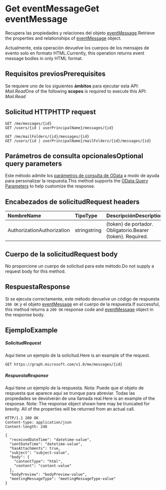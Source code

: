 # <a name="get-eventmessage"></a><span data-ttu-id="c5c8c-101">Get eventMessage</span><span class="sxs-lookup"><span data-stu-id="c5c8c-101">Get eventMessage</span></span>

<span data-ttu-id="c5c8c-102">Recupera las propiedades y relaciones del objeto [eventMessage](../resources/eventmessage.md).</span><span class="sxs-lookup"><span data-stu-id="c5c8c-102">Retrieve the properties and relationships of [eventMessage](../resources/eventmessage.md) object.</span></span>

<span data-ttu-id="c5c8c-103">Actualmente, esta operación devuelve los cuerpos de los mensajes de evento solo en formato HTML.</span><span class="sxs-lookup"><span data-stu-id="c5c8c-103">Currently, this operation returns event message bodies in only HTML format.</span></span>

## <a name="prerequisites"></a><span data-ttu-id="c5c8c-104">Requisitos previos</span><span class="sxs-lookup"><span data-stu-id="c5c8c-104">Prerequisites</span></span>
<span data-ttu-id="c5c8c-105">Se requiere uno de los siguientes **ámbitos** para ejecutar esta API: *Mail.Read*</span><span class="sxs-lookup"><span data-stu-id="c5c8c-105">One of the following **scopes** is required to execute this API: *Mail.Read*</span></span>
## <a name="http-request"></a><span data-ttu-id="c5c8c-106">Solicitud HTTP</span><span class="sxs-lookup"><span data-stu-id="c5c8c-106">HTTP request</span></span>
<!-- { "blockType": "ignored" } -->
```http
GET /me/messages/{id}
GET /users/{id | userPrincipalName}/messages/{id}

GET /me/mailFolders/{id}/messages/{id}
GET /users/{id | userPrincipalName}/mailFolders/{id}/messages/{id}
```
## <a name="optional-query-parameters"></a><span data-ttu-id="c5c8c-107">Parámetros de consulta opcionales</span><span class="sxs-lookup"><span data-stu-id="c5c8c-107">Optional query parameters</span></span>
<span data-ttu-id="c5c8c-108">Este método admite los [parámetros de consulta de OData](http://developer.microsoft.com/en-us/graph/docs/overview/query_parameters) a modo de ayuda para personalizar la respuesta.</span><span class="sxs-lookup"><span data-stu-id="c5c8c-108">This method supports the [OData Query Parameters](http://developer.microsoft.com/en-us/graph/docs/overview/query_parameters) to help customize the response.</span></span>
## <a name="request-headers"></a><span data-ttu-id="c5c8c-109">Encabezados de solicitud</span><span class="sxs-lookup"><span data-stu-id="c5c8c-109">Request headers</span></span>
| <span data-ttu-id="c5c8c-110">Nombre</span><span class="sxs-lookup"><span data-stu-id="c5c8c-110">Name</span></span>       | <span data-ttu-id="c5c8c-111">Tipo</span><span class="sxs-lookup"><span data-stu-id="c5c8c-111">Type</span></span> | <span data-ttu-id="c5c8c-112">Descripción</span><span class="sxs-lookup"><span data-stu-id="c5c8c-112">Description</span></span>|
|:-----------|:------|:----------|
| <span data-ttu-id="c5c8c-113">Authorization</span><span class="sxs-lookup"><span data-stu-id="c5c8c-113">Authorization</span></span>  | <span data-ttu-id="c5c8c-114">string</span><span class="sxs-lookup"><span data-stu-id="c5c8c-114">string</span></span>  | <span data-ttu-id="c5c8c-p101">{token} de portador. Obligatorio.</span><span class="sxs-lookup"><span data-stu-id="c5c8c-p101">Bearer {token}. Required.</span></span> |

## <a name="request-body"></a><span data-ttu-id="c5c8c-117">Cuerpo de la solicitud</span><span class="sxs-lookup"><span data-stu-id="c5c8c-117">Request body</span></span>
<span data-ttu-id="c5c8c-118">No proporcione un cuerpo de solicitud para este método.</span><span class="sxs-lookup"><span data-stu-id="c5c8c-118">Do not supply a request body for this method.</span></span>

## <a name="response"></a><span data-ttu-id="c5c8c-119">Respuesta</span><span class="sxs-lookup"><span data-stu-id="c5c8c-119">Response</span></span>

<span data-ttu-id="c5c8c-120">Si se ejecuta correctamente, este método devuelve un código de respuesta `200 OK` y el objeto [eventMessage](../resources/eventmessage.md) en el cuerpo de la respuesta.</span><span class="sxs-lookup"><span data-stu-id="c5c8c-120">If successful, this method returns a `200 OK` response code and [eventMessage](../resources/eventmessage.md) object in the response body.</span></span>
## <a name="example"></a><span data-ttu-id="c5c8c-121">Ejemplo</span><span class="sxs-lookup"><span data-stu-id="c5c8c-121">Example</span></span>
##### <a name="request"></a><span data-ttu-id="c5c8c-122">Solicitud</span><span class="sxs-lookup"><span data-stu-id="c5c8c-122">Request</span></span>
<span data-ttu-id="c5c8c-123">Aquí tiene un ejemplo de la solicitud.</span><span class="sxs-lookup"><span data-stu-id="c5c8c-123">Here is an example of the request.</span></span>
<!-- {
  "blockType": "request",
  "name": "get_eventmessage"
}-->
```http
GET https://graph.microsoft.com/v1.0/me/messages/{id}
```
##### <a name="response"></a><span data-ttu-id="c5c8c-124">Respuesta</span><span class="sxs-lookup"><span data-stu-id="c5c8c-124">Response</span></span>
<span data-ttu-id="c5c8c-p102">Aquí tiene un ejemplo de la respuesta. Nota: Puede que el objeto de respuesta que aparece aquí se trunque para abreviar. Todas las propiedades se devolverán de una llamada real.</span><span class="sxs-lookup"><span data-stu-id="c5c8c-p102">Here is an example of the response. Note: The response object shown here may be truncated for brevity. All of the properties will be returned from an actual call.</span></span>
<!-- {
  "blockType": "response",
  "truncated": true,
  "@odata.type": "microsoft.graph.eventmessage"
} -->
```http
HTTP/1.1 200 OK
Content-type: application/json
Content-length: 248

{
  "receivedDateTime": "datetime-value",
  "sentDateTime": "datetime-value",
  "hasAttachments": true,
  "subject": "subject-value",
  "body": {
    "contentType": "html",
    "content": "content-value"
  },
  "bodyPreview": "bodyPreview-value",
  "meetingMessageType": "meetingMessageType-value"
}
```

<!-- uuid: 8fcb5dbc-d5aa-4681-8e31-b001d5168d79
2015-10-25 14:57:30 UTC -->
<!-- {
  "type": "#page.annotation",
  "description": "Get eventMessage",
  "keywords": "",
  "section": "documentation",
  "tocPath": ""
}-->
